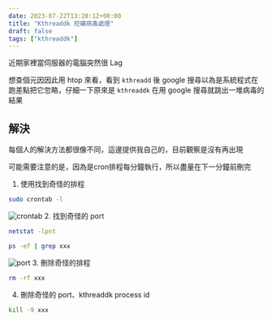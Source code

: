 ```yaml
---
date: 2023-07-22T13:20:12+08:00
title: "Kthreaddk 挖礦病毒處理"
draft: false
tags: ["kthreaddk"]
---
```


近期家裡當伺服器的電腦突然很 Lag

想查個元因因此用 htop 來看，看到 `kthreadd` 後 google 搜尋以為是系統程式在跑差點把它忽略，仔細一下原來是 `kthreaddk` 在用 google 搜尋就跳出一堆病毒的結果

## 解決
每個人的解決方法都很像不同，這邊提供我自己的，目前觀察是沒有再出現

可能需要注意的是，因為是cron排程每分鐘執行，所以盡量在下一分鐘前刪完

1. 使用找到奇怪的排程
```sh
sudo crontab -l
```
![crontab](../images/crontab.png)
2. 找到奇怪的 port
``` sh
netstat -lpnt
```
``` sh
ps -ef | grep xxx
```
![port](../images/port.png)
3. 刪除奇怪的排程
``` sh
rm -rf xxx
```
4. 刪除奇怪的 port、kthreaddk process id
``` sh
kill -9 xxx
```

